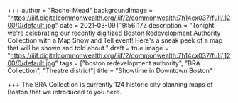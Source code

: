 +++
author = "Rachel Mead"
backgroundImage = "https://iiif.digitalcommonwealth.org/iiif/2/commonwealth:7h14cx037/full/,1200/0/default.jpg"
date = 2021-03-09T19:56:17Z
description = "Tonight we're celebrating our recently digitized Boston Redevelopment Authority Collection with a Map Show and Tell event! Here's a sneak peek of a map that will be shown and told about."
draft = true
image = "https://iiif.digitalcommonwealth.org/iiif/2/commonwealth:7h14cx037/full/,1200/0/default.jpg"
tags = ["boston redevelopment authority", "BRA Collection", "Theatre district"]
title = "Showtime in Downtown Boston"

+++
The BRA Collection is currently 124 historic city planning maps of Boston that we introduced to you here. 